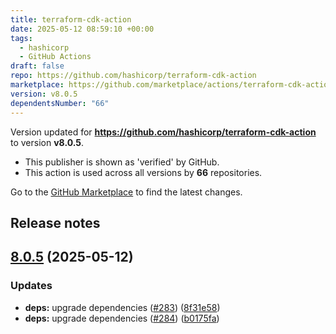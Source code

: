 ```yaml
---
title: terraform-cdk-action
date: 2025-05-12 08:59:10 +00:00
tags:
  - hashicorp
  - GitHub Actions
draft: false
repo: https://github.com/hashicorp/terraform-cdk-action
marketplace: https://github.com/marketplace/actions/terraform-cdk-action
version: v8.0.5
dependentsNumber: "66"
---
```



Version updated for **https://github.com/hashicorp/terraform-cdk-action** to version **v8.0.5**.
- This publisher is shown as 'verified' by GitHub.
- This action is used across all versions by **66** repositories.

Go to the [GitHub Marketplace](https://github.com/marketplace/actions/terraform-cdk-action) to find the latest changes.

## Release notes

## [8.0.5](https://github.com/hashicorp/terraform-cdk-action/compare/v8.0.4...v8.0.5) (2025-05-12)


### Updates

* **deps:** upgrade dependencies ([#283](https://github.com/hashicorp/terraform-cdk-action/issues/283)) ([8f31e58](https://github.com/hashicorp/terraform-cdk-action/commit/8f31e583e592a4a1eeb392ca41c80610d04fe5aa))
* **deps:** upgrade dependencies ([#284](https://github.com/hashicorp/terraform-cdk-action/issues/284)) ([b0175fa](https://github.com/hashicorp/terraform-cdk-action/commit/b0175faca0ebf803128e79962d8da6fbb70de7d4))

